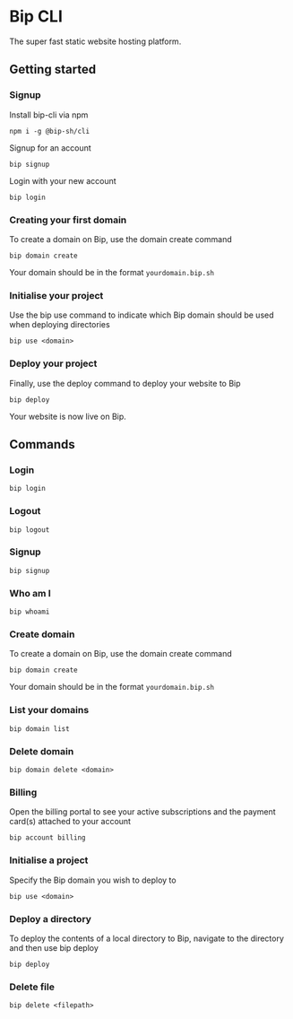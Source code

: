 # Bip CLI

The super fast static website hosting platform.

## Getting started
### Signup

Install bip-cli via npm

```shell
npm i -g @bip-sh/cli
```

Signup for an account

```shell
bip signup
```

Login with your new account

```shell
bip login
```


### Creating your first domain

To create a domain on Bip, use the domain create command

```shell
bip domain create
```

Your domain should be in the format `yourdomain.bip.sh`

### Initialise your project

Use the bip use command to indicate which Bip domain should be used when deploying directories

```shell
bip use <domain>
```

### Deploy your project

Finally, use the deploy command to deploy your website to Bip

```shell
bip deploy
```

Your website is now live on Bip.

## Commands

### Login

```shell
bip login
```

### Logout

```shell
bip logout
```

### Signup

```shell
bip signup
```

### Who am I

```shell
bip whoami
```

### Create domain

To create a domain on Bip, use the domain create command

```shell
bip domain create
```

Your domain should be in the format `yourdomain.bip.sh`

### List your domains

```shell
bip domain list
```

### Delete domain

```shell
bip domain delete <domain>
```

### Billing

Open the billing portal to see your active subscriptions and the payment card(s) attached to your account

```shell
bip account billing
```

### Initialise a project

Specify the Bip domain you wish to deploy to

```shell
bip use <domain>
```

### Deploy a directory

To deploy the contents of a local directory to Bip, navigate to the directory and then use bip deploy

```shell
bip deploy
```

### Delete file

```shell
bip delete <filepath>
```

